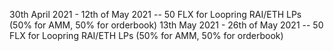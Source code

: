 30th April 2021 - 12th of May 2021 -- 50 FLX for Loopring RAI/ETH LPs (50% for AMM, 50% for orderbook)
13th May 2021   - 26th of May 2021 -- 50 FLX for Loopring RAI/ETH LPs (50% for AMM, 50% for orderbook)
